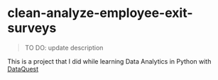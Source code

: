 # clean-analyze-employee-exit-surveys

> TO DO: update description

This is a project that I did while learning Data Analytics in Python with [DataQuest](https://www.dataquest.io/)
